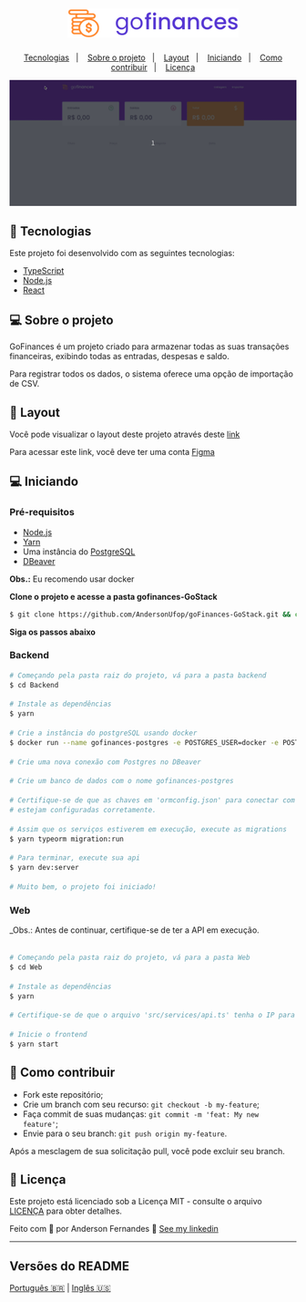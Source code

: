 <h1 align="center">
  <img alt="GoFinances" title="#goFinances" src="logo.svg" width="300px">
</h1>

<p align="center">
  <a href="#rocket-tecnologias">Tecnologias</a>&nbsp;&nbsp;&nbsp;|&nbsp;&nbsp;&nbsp;
  <a href="#-sobre-o-projeto">Sobre o projeto</a>&nbsp;&nbsp;&nbsp;|&nbsp;&nbsp;&nbsp;
  <a href="#-layout">Layout</a>&nbsp;&nbsp;&nbsp;|&nbsp;&nbsp;&nbsp;
  <a href="#-iniciando">Iniciando</a>&nbsp;&nbsp;&nbsp;|&nbsp;&nbsp;&nbsp;
  <a href="#-como-contribuir">Como contribuir</a>&nbsp;&nbsp;&nbsp;|&nbsp;&nbsp;&nbsp;
  <a href="#memo-licença">Licença</a>
</p>

<img alt="Layout" src="layout.gif">


## :rocket: Tecnologias

Este projeto foi desenvolvido com as seguintes tecnologias:

- [TypeScript](https://www.typescriptlang.org/docs/home.html)
- [Node.js](https://nodejs.org/en/)
- [React](https://reactjs.org)

## 💻 Sobre o projeto

GoFinances é um projeto criado para armazenar todas as suas transações financeiras, exibindo todas as entradas, despesas e saldo.

Para registrar todos os dados, o sistema oferece uma opção de importação de CSV.

## 🔖 Layout

Você pode visualizar o layout deste projeto através deste [link](https://www.figma.com/file/EgOhyj1Inz14dhWGVhRlhr/GoFinances?node-id=1%3A863)

Para acessar este link, você deve ter uma conta [Figma](https://www.figma.com/)


## 💻 Iniciando

### Pré-requisitos

- [Node.js](https://nodejs.org/en/)
- [Yarn](https://classic.yarnpkg.com/)
- Uma instância do [PostgreSQL](https://www.postgresql.org/)
- [DBeaver](https://dbeaver.io/)

**Obs.:** Eu recomendo usar docker

**Clone o projeto e acesse a pasta gofinances-GoStack**

```bash
$ git clone https://github.com/AndersonUfop/goFinances-GoStack.git && cd gofinances-GoStack
```

**Siga os passos abaixo**

### Backend

```bash
# Começando pela pasta raiz do projeto, vá para a pasta backend
$ cd Backend

# Instale as dependências
$ yarn

# Crie a instância do postgreSQL usando docker
$ docker run --name gofinances-postgres -e POSTGRES_USER=docker -e POSTGRES_PASSWORD=docker -p 5432:5432 -d postgres

# Crie uma nova conexão com Postgres no DBeaver

# Crie um banco de dados com o nome gofinances-postgres

# Certifique-se de que as chaves em 'ormconfig.json' para conectar com seu banco de dados,
# estejam configuradas corretamente.

# Assim que os serviços estiverem em execução, execute as migrations
$ yarn typeorm migration:run

# Para terminar, execute sua api
$ yarn dev:server

# Muito bem, o projeto foi iniciado!
```

### Web

_Obs.: Antes de continuar, certifique-se de ter a API em execução.

```bash

# Começando pela pasta raiz do projeto, vá para a pasta Web
$ cd Web

# Instale as dependências
$ yarn

# Certifique-se de que o arquivo 'src/services/api.ts' tenha o IP para sua API

# Inicie o frontend
$ yarn start

```


## 🤔 Como contribuir

- Fork este repositório;
- Crie um branch com seu recurso: `git checkout -b my-feature`;
- Faça commit de suas mudanças: `git commit -m 'feat: My new feature'`;
- Envie para o seu branch: `git push origin my-feature`.

Após a mesclagem de sua solicitação pull, você pode excluir seu branch.

## :memo: Licença
Este projeto está licenciado sob a Licença MIT - consulte o arquivo [LICENÇA](LICENSE) para obter detalhes.


Feito com 💜 por Anderson Fernandes 👋 [See my linkedin](https://www.linkedin.com/in/anderson-fernandes-8b5a50135/)

---

##  Versões do README

[Português 🇧🇷](./README.md)  |  [Inglês 🇺🇸](./README-en.md)
